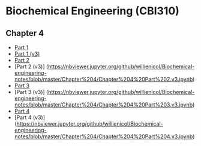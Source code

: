 # Biochemical Engineering (CBI310)

## Chapter 4
* [Part 1](https://nbviewer.jupyter.org/github/willienicol/Biochemical-engineering-notes/blob/master/Chapter%204/Chapter%204%20Part%201.ipynb)
* [Part 1 (v3)](https://nbviewer.jupyter.org/github/willienicol/Biochemical-engineering-notes/blob/master/Chapter%204/Chapter%204%20Part%201.v3.ipynb)
* [Part 2](https://nbviewer.jupyter.org/github/willienicol/Biochemical-engineering-notes/blob/master/Chapter%204/Chapter%204%20Part%202.ipynb)
* [Part 2 (v3)] (https://nbviewer.jupyter.org/github/willienicol/Biochemical-engineering-notes/blob/master/Chapter%204/Chapter%204%20Part%202.v3.ipynb)
* [Part 3](https://nbviewer.jupyter.org/github/willienicol/Biochemical-engineering-notes/blob/master/Chapter%204/Chapter%204%20Part%203.ipynb)
* [Part 3 (v3)] (https://nbviewer.jupyter.org/github/willienicol/Biochemical-engineering-notes/blob/master/Chapter%204/Chapter%204%20Part%203.v3.ipynb)
* [Part 4](https://nbviewer.jupyter.org/github/willienicol/Biochemical-engineering-notes/blob/master/Chapter%204/Chapter%204%20Part%204.ipynb)
* [Part 4 (v3)] (https://nbviewer.jupyter.org/github/willienicol/Biochemical-engineering-notes/blob/master/Chapter%204/Chapter%204%20Part%204.v3.ipynb)
